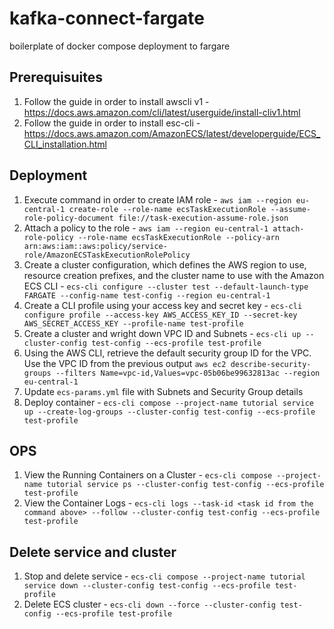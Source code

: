 # kafka-connect-fargate
boilerplate of docker compose deployment to fargare

## Prerequisuites
1. Follow the guide in order to install awscli v1 - https://docs.aws.amazon.com/cli/latest/userguide/install-cliv1.html
2. Follow the guide in order to install esc-cli - https://docs.aws.amazon.com/AmazonECS/latest/developerguide/ECS_CLI_installation.html

## Deployment
1. Execute command in order to create IAM role - `aws iam --region eu-central-1 create-role --role-name ecsTaskExecutionRole --assume-role-policy-document file://task-execution-assume-role.json`
2. Attach a policy to the role - `aws iam --region eu-central-1 attach-role-policy --role-name ecsTaskExecutionRole --policy-arn arn:aws:iam::aws:policy/service-role/AmazonECSTaskExecutionRolePolicy`
3. Create a cluster configuration, which defines the AWS region to use, resource creation prefixes, and the cluster name to use with the Amazon ECS CLI - `ecs-cli configure --cluster test --default-launch-type FARGATE --config-name test-config --region eu-central-1`
4. Create a CLI profile using your access key and secret key - `ecs-cli configure profile --access-key AWS_ACCESS_KEY_ID --secret-key AWS_SECRET_ACCESS_KEY --profile-name test-profile`
5. Create a cluster and wright down VPC ID and Subnets - `ecs-cli up --cluster-config test-config --ecs-profile test-profile`
6. Using the AWS CLI, retrieve the default security group ID for the VPC. Use the VPC ID from the previous output `aws ec2 describe-security-groups --filters Name=vpc-id,Values=vpc-05b06be99632813ac --region eu-central-1`
7. Update `ecs-params.yml` file with Subnets and Security Group details
8. Deploy container - `ecs-cli compose --project-name tutorial service up --create-log-groups --cluster-config test-config --ecs-profile test-profile`

## OPS

1. View the Running Containers on a Cluster - `ecs-cli compose --project-name tutorial service ps --cluster-config test-config --ecs-profile test-profile`
2. View the Container Logs - `ecs-cli logs --task-id <task id from the command above> --follow --cluster-config test-config --ecs-profile test-profile`

## Delete service and cluster

1. Stop and delete service - `ecs-cli compose --project-name tutorial service down --cluster-config test-config --ecs-profile test-profile`
2. Delete ECS cluster - `ecs-cli down --force --cluster-config test-config --ecs-profile test-profile`